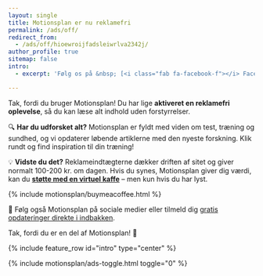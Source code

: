 ```yaml
---
layout: single
title: Motionsplan er nu reklamefri
permalink: /ads/off/
redirect_from:
  - /ads/off/hioewroijfadsleiwrlva2342j/
author_profile: true
sitemap: false
intro:
  - excerpt: 'Følg os på &nbsp; [<i class="fab fa-facebook-f"></i> Facebook](https://www.facebook.com/motionsplan/){: .btn .btn--facebook } og [<i class="fab fa-instagram"></i> Instagram](https://www.instagram.com/motionsplan/){: .btn .btn--warning } og [<i class="fab fa-pinterest"></i> Pinterest](https://www.pinterest.com/motionsplan/){: .btn .btn--danger }'

---
```


Tak, fordi du bruger Motionsplan! Du har lige **aktiveret en reklamefri oplevelse**, så du kan læse alt indhold uden forstyrrelser.

🔍 **Har du udforsket alt?** Motionsplan er fyldt med viden om test, træning og sundhed, og vi opdaterer løbende artiklerne med den nyeste forskning. Klik rundt og find inspiration til din træning!

💡 **Vidste du det?** Reklameindtægterne dækker driften af sitet og giver normalt 100-200 kr. om dagen. Hvis du synes, Motionsplan giver dig værdi, kan du **[støtte med en virtuel kaffe](https://www.buymeacoffee.com/lsolesen)** – men kun hvis du har lyst.

{% include motionsplan/buymeacoffee.html %}

📲 Følg også Motionsplan på sociale medier eller tilmeld dig [gratis opdateringer direkte i indbakken](/nyhedsbrev/).

Tak, fordi du er en del af Motionsplan! 🚀

{% include feature_row id="intro" type="center" %}

{% include motionsplan/ads-toggle.html toggle="0" %}
